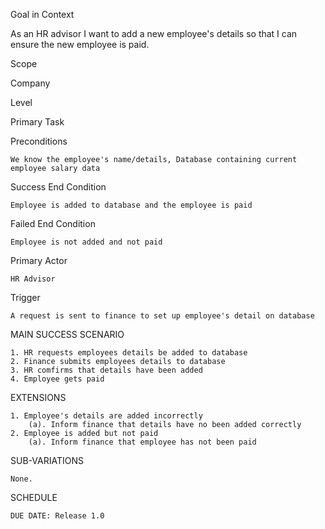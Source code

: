 Goal in Context

As an HR advisor I want to add a new employee's details so that I can ensure the new employee is paid.


Scope

Company


Level

Primary Task


Preconditions

	We know the employee's name/details, Database containing current employee salary data


Success End Condition

	Employee is added to database and the employee is paid


Failed End Condition

	Employee is not added and not paid


Primary Actor

	HR Advisor


Trigger

	A request is sent to finance to set up employee's detail on database


MAIN SUCCESS SCENARIO

	1. HR requests employees details be added to database
	2. Finance submits employees details to database
	3. HR comfirms that details have been added
	4. Employee gets paid


EXTENSIONS

	1. Employee's details are added incorrectly
		(a). Inform finance that details have no been added correctly
	2. Employee is added but not paid
		(a). Inform finance that employee has not been paid
		
SUB-VARIATIONS

	None.


SCHEDULE

	DUE DATE: Release 1.0
	